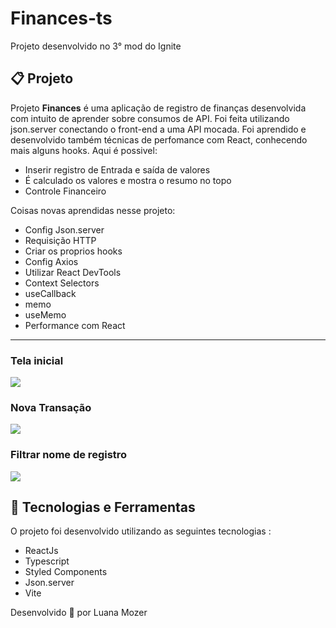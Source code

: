 # Finances-ts
Projeto desenvolvido no 3° mod do Ignite 


## 📋 Projeto

Projeto **Finances** é uma aplicação de registro de finanças desenvolvida com intuito de aprender sobre consumos de API. Foi feita utilizando json.server conectando o front-end a uma API mocada. Foi aprendido e desenvolvido também técnicas de perfomance com React, conhecendo mais alguns hooks. Aqui é possivel:
- Inserir registro de Entrada e saída de valores
- É calculado os valores e mostra o resumo no topo
- Controle Financeiro 

 Coisas novas aprendidas nesse projeto:
- Config Json.server
- Requisição HTTP
- Criar os proprios hooks 
- Config Axios
- Utilizar React DevTools
- Context Selectors
- useCallback
- memo
- useMemo
- Performance com React 

---
<h3>
 <p>Tela inicial</p>
  <img src="https://i.imgur.com/IIGcbzG.png">
  </h3>
  
  <h3>
  <p>Nova Transação </p>
  <img src="https://i.imgur.com/3StNijl.png">
  </h3>
  
  <h3>
   <p>Filtrar nome de registro </p>
  <img src="https://i.imgur.com/4FpYp6p.png"> 
  </h3>
  



## 🚀 Tecnologias e Ferramentas 

O projeto foi desenvolvido utilizando as seguintes tecnologias :

- ReactJs
- Typescript 
- Styled Components
- Json.server
- Vite



Desenvolvido 💜 por Luana Mozer


